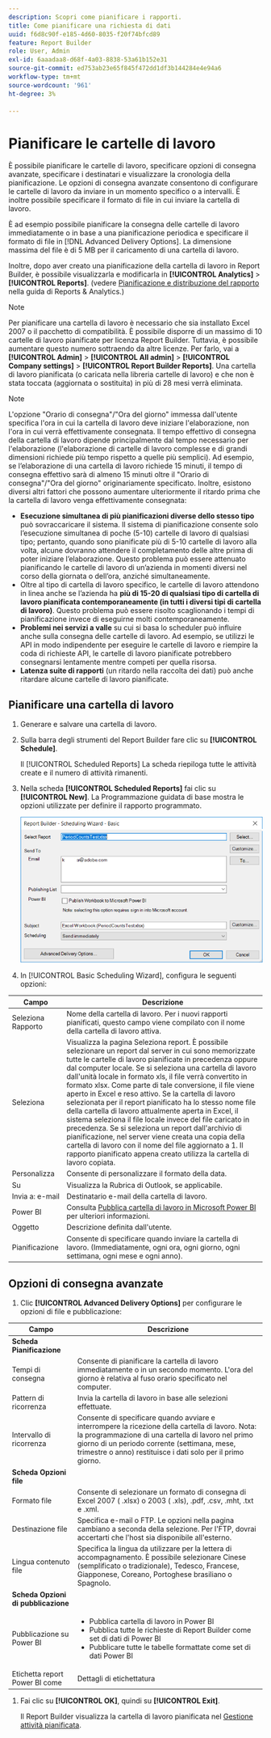 ```yaml
---
description: Scopri come pianificare i rapporti.
title: Come pianificare una richiesta di dati
uuid: f6d8c90f-e185-4d60-8035-f20f74bfcd89
feature: Report Builder
role: User, Admin
exl-id: 6aaadaa8-d68f-4a03-8838-53a61b152e31
source-git-commit: ed753ab23e65f845f472dd1df3b144284e4e94a6
workflow-type: tm+mt
source-wordcount: '961'
ht-degree: 3%

---
```


# Pianificare le cartelle di lavoro

È possibile pianificare le cartelle di lavoro, specificare opzioni di consegna avanzate, specificare i destinatari e visualizzare la cronologia della pianificazione. Le opzioni di consegna avanzate consentono di configurare le cartelle di lavoro da inviare in un momento specifico o a intervalli. È inoltre possibile specificare il formato di file in cui inviare la cartella di lavoro.

È ad esempio possibile pianificare la consegna delle cartelle di lavoro immediatamente o in base a una pianificazione periodica e specificare il formato di file in [!DNL Advanced Delivery Options]. La dimensione massima del file è di 5 MB per il caricamento di una cartella di lavoro.

Inoltre, dopo aver creato una pianificazione della cartella di lavoro in Report Builder, è possibile visualizzarla e modificarla in **[!UICONTROL Analytics]** > **[!UICONTROL Reports]**. (vedere [Pianificazione e distribuzione del rapporto](/help/analyze/reports-analytics/scheduling.md) nella guida di Reports &amp; Analytics.)

>[!NOTE]
>
>Per pianificare una cartella di lavoro è necessario che sia installato Excel 2007 o il pacchetto di compatibilità. È possibile disporre di un massimo di 10 cartelle di lavoro pianificate per licenza Report Builder. Tuttavia, è possibile aumentare questo numero sottraendo da altre licenze. Per farlo, vai a **[!UICONTROL Admin]** > **[!UICONTROL All admin]** > **[!UICONTROL Company settings]** > **[!UICONTROL Report Builder Reports]**. Una cartella di lavoro pianificata (o caricata nella libreria cartelle di lavoro) e che non è stata toccata (aggiornata o sostituita) in più di 28 mesi verrà eliminata.

>[!NOTE]
>
>L&#39;opzione &quot;Orario di consegna&quot;/&quot;Ora del giorno&quot; immessa dall&#39;utente specifica l&#39;ora in cui la cartella di lavoro deve iniziare l&#39;elaborazione, non l&#39;ora in cui verrà effettivamente consegnata. Il tempo effettivo di consegna della cartella di lavoro dipende principalmente dal tempo necessario per l&#39;elaborazione (l&#39;elaborazione di cartelle di lavoro complesse e di grandi dimensioni richiede più tempo rispetto a quelle più semplici). Ad esempio, se l’elaborazione di una cartella di lavoro richiede 15 minuti, il tempo di consegna effettivo sarà di almeno 15 minuti oltre il &quot;Orario di consegna&quot;/&quot;Ora del giorno&quot; originariamente specificato.
>Inoltre, esistono diversi altri fattori che possono aumentare ulteriormente il ritardo prima che la cartella di lavoro venga effettivamente consegnata:
>
> * **Esecuzione simultanea di più pianificazioni diverse dello stesso tipo** può sovraccaricare il sistema. Il sistema di pianificazione consente solo l’esecuzione simultanea di poche (5-10) cartelle di lavoro di qualsiasi tipo; pertanto, quando sono pianificate più di 5-10 cartelle di lavoro alla volta, alcune dovranno attendere il completamento delle altre prima di poter iniziare l’elaborazione. Questo problema può essere attenuato pianificando le cartelle di lavoro di un’azienda in momenti diversi nel corso della giornata o dell’ora, anziché simultaneamente.
> * Oltre al tipo di cartella di lavoro specifico, le cartelle di lavoro attendono in linea anche se l’azienda ha **più di 15-20 di qualsiasi tipo di cartella di lavoro pianificata contemporaneamente (in tutti i diversi tipi di cartella di lavoro)**. Questo problema può essere risolto scaglionando i tempi di pianificazione invece di eseguirne molti contemporaneamente.
> * **Problemi nei servizi a valle** su cui si basa lo scheduler può influire anche sulla consegna delle cartelle di lavoro. Ad esempio, se utilizzi le API in modo indipendente per eseguire le cartelle di lavoro e riempire la coda di richieste API, le cartelle di lavoro pianificate potrebbero consegnarsi lentamente mentre competi per quella risorsa.
> * **Latenza suite di rapporti** (un ritardo nella raccolta dei dati) può anche ritardare alcune cartelle di lavoro pianificate.

## Pianificare una cartella di lavoro

1. Generare e salvare una cartella di lavoro.
1. Sulla barra degli strumenti del Report Builder fare clic su **[!UICONTROL Schedule]**.

   Il [!UICONTROL Scheduled Reports] La scheda riepiloga tutte le attività create e il numero di attività rimanenti.
1. Nella scheda **[!UICONTROL Scheduled Reports]** fai clic su **[!UICONTROL New]**. La Programmazione guidata di base mostra le opzioni utilizzate per definire il rapporto programmato.

   ![Schermata che mostra la Programmazione guidata di base.](assets/simple-schedule-wizard.png)

1. In [!UICONTROL Basic Scheduling Wizard], configura le seguenti opzioni:

| Campo | Descrizione |
|--- |--- |
| Seleziona Rapporto | Nome della cartella di lavoro. Per i nuovi rapporti pianificati, questo campo viene compilato con il nome della cartella di lavoro attiva. |
| Seleziona | Visualizza la pagina Seleziona report. È possibile selezionare un report dal server in cui sono memorizzate tutte le cartelle di lavoro pianificate in precedenza oppure dal computer locale. Se si seleziona una cartella di lavoro dall&#39;unità locale in formato xls, il file verrà convertito in formato xlsx. Come parte di tale conversione, il file viene aperto in Excel e reso attivo. Se la cartella di lavoro selezionata per il report pianificato ha lo stesso nome file della cartella di lavoro attualmente aperta in Excel, il sistema seleziona il file locale invece del file caricato in precedenza. Se si seleziona un report dall&#39;archivio di pianificazione, nel server viene creata una copia della cartella di lavoro con il nome del file aggiornato a 1. Il rapporto pianificato appena creato utilizza la cartella di lavoro copiata. |
| Personalizza | Consente di personalizzare il formato della data. |
| Su | Visualizza la Rubrica di Outlook, se applicabile. |
| Invia a: e-mail | Destinatario e-mail della cartella di lavoro. |
| Power BI | Consulta [Pubblica cartella di lavoro in Microsoft Power BI](/help/analyze/report-builder/c-publish-power-bi/integration-power-bi.md) per ulteriori informazioni. |
| Oggetto | Descrizione definita dall&#39;utente. |
| Pianificazione | Consente di specificare quando inviare la cartella di lavoro. (Immediatamente, ogni ora, ogni giorno, ogni settimana, ogni mese e ogni anno). |

## Opzioni di consegna avanzate

1. Clic **[!UICONTROL Advanced Delivery Options]** per configurare le opzioni di file e pubblicazione:

| Campo | Descrizione |
|--- |--- |
| **Scheda Pianificazione** |  |
| Tempi di consegna | Consente di pianificare la cartella di lavoro immediatamente o in un secondo momento. L&#39;ora del giorno è relativa al fuso orario specificato nel computer. |
| Pattern di ricorrenza | Invia la cartella di lavoro in base alle selezioni effettuate. |
| Intervallo di ricorrenza | Consente di specificare quando avviare e interrompere la ricezione della cartella di lavoro.   Nota: la programmazione di una cartella di lavoro nel primo giorno di un periodo corrente (settimana, mese, trimestre o anno) restituisce i dati solo per il primo giorno. |
| **Scheda Opzioni file** |  |
| Formato file | Consente di selezionare un formato di consegna di Excel 2007 ( .xlsx) o 2003 ( .xls), .pdf, .csv, .mht, .txt e .xml. |
| Destinazione file | Specifica e-mail o FTP. Le opzioni nella pagina cambiano a seconda della selezione. Per l&#39;FTP, dovrai accertarti che l&#39;host sia disponibile all&#39;esterno. |
| Lingua contenuto file | Specifica la lingua da utilizzare per la lettera di accompagnamento. È possibile selezionare Cinese (semplificato o tradizionale), Tedesco, Francese, Giapponese, Coreano, Portoghese brasiliano o Spagnolo. |
| **Scheda Opzioni di pubblicazione** |  |
| Pubblicazione su Power BI | <ul><li>Pubblica cartella di lavoro in Power BI</li><li>Pubblica tutte le richieste di Report Builder come set di dati di Power BI</li><li>Pubblicare tutte le tabelle formattate come set di dati Power BI</li></ul> |
| Etichetta report Power BI come | Dettagli di etichettatura |

1. Fai clic su **[!UICONTROL OK]**, quindi su **[!UICONTROL Exit]**.

   Il Report Builder visualizza la cartella di lavoro pianificata nel [Gestione attività pianificata](/help/analyze/report-builder/r-arb-scheduled-reports.md).
